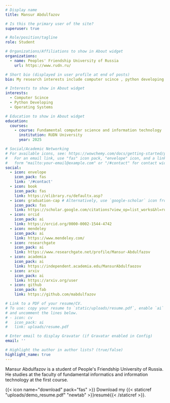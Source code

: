 ```yaml
---
# Display name
title: Mansur Abdulfazov

# Is this the primary user of the site?
superuser: true

# Role/position/tagline
role: Student

# Organizations/Affiliations to show in About widget
organizations:
  - name: Peoples' Friendship University of Russia
    url: https://www.rudn.ru/

# Short bio (displayed in user profile at end of posts)
bio: My research interests include computer scince , python developing and operating systems.

# Interests to show in About widget
interests:
  - Computer Scince 
  - Python Developing
  - Operating Systems

# Education to show in About widget
education:
  courses:
    - course: Fundamental computer science and information technology
      institution: RUDN University
      year: 2025

# Social/Academic Networking
# For available icons, see: https://wowchemy.com/docs/getting-started/page-builder/#icons
#   For an email link, use "fas" icon pack, "envelope" icon, and a link in the
#   form "mailto:your-email@example.com" or "/#contact" for contact widget.
social:
  - icon: envelope
    icon_pack: fas
    link: '/#contact'
  - icon: book
    icon_pack: fas
    link: https://elibrary.ru/defaultx.asp?
  - icon: graduation-cap # Alternatively, use `google-scholar` icon from `ai` icon pack
    icon_pack: fas
    link: https://scholar.google.com/citations?view_op=list_works&hl=ru&authuser=1&user=1bCVomwAAAAJ
  - icon: orcid
    icon_pack: ai
    link: https://orcid.org/0000-0002-1544-4742
  - icon: mendeley
    icon_pack: ai
    link: https://www.mendeley.com/
  - icon: researchgate
    icon_pack: ai
    link: https://www.researchgate.net/profile/Mansur-Abdulfazov
  - icon: academia
    icon_pack: ai
    link: https://independent.academia.edu/MansurAbdulfaozov
  - icon: arxiv
    icon_pack: ai
    link: https://arxiv.org/user
  - icon: github
    icon_pack: fab
    link: https://github.com/mabdulfazov

# Link to a PDF of your resume/CV.
# To use: copy your resume to `static/uploads/resume.pdf`, enable `ai` icons in `params.toml`,
# and uncomment the lines below.
# - icon: cv
#   icon_pack: ai
#   link: uploads/resume.pdf

# Enter email to display Gravatar (if Gravatar enabled in Config)
email: ''

# Highlight the author in author lists? (true/false)
highlight_name: true
---
```


Mansur Abdulfazov is a student of People's Friendship University of Russia. He studies at the faculty of fundamental informatics and information technology at the first course.

{{< icon name="download" pack="fas" >}} Download my {{< staticref "uploads/demo_resume.pdf" "newtab" >}}resumé{{< /staticref >}}.
